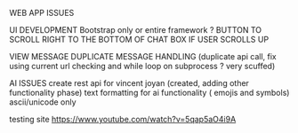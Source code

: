 WEB APP ISSUES

UI DEVELOPMENT
Bootstrap only or entire framework ? 
BUTTON TO SCROLL RIGHT TO THE BOTTOM OF CHAT BOX IF USER SCROLLS UP

VIEW MESSAGE
DUPLICATE MESSAGE HANDLING (duplicate api call, fix using current url checking and while loop on subprocess ? very scuffed)

AI ISSUES
create rest api for vincent joyan (created, adding other functionality phase)
text formatting for ai functionality ( emojis and symbols) ascii/unicode only


testing site https://www.youtube.com/watch?v=5qap5aO4i9A